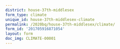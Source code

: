 ```yaml
---
district: house-37th-middlesex
form_type: climate
unique_id: house-37th-middlesex-climate
permalink: /2020bq/house-37th-middlesex/climate/
form_id: '201705916871054'
layout: form
doc_img: CLIMATE-00001
---
```


